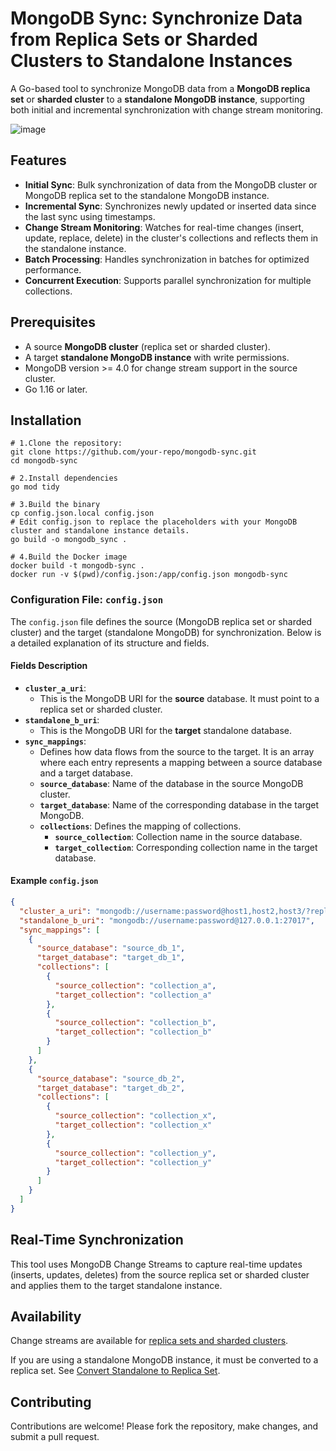 # MongoDB Sync: Synchronize Data from Replica Sets or Sharded Clusters to Standalone Instances

A Go-based tool to synchronize MongoDB data from a **MongoDB replica set** or **sharded cluster** to a **standalone MongoDB instance**, supporting both initial and incremental synchronization with change stream monitoring.

![image](https://github.com/user-attachments/assets/531d4b97-39d5-4c8c-a878-fd74d43b6d23)


## Features

- **Initial Sync**: Bulk synchronization of data from the MongoDB cluster or MongoDB replica set to the standalone MongoDB instance.
- **Incremental Sync**: Synchronizes newly updated or inserted data since the last sync using timestamps.
- **Change Stream Monitoring**: Watches for real-time changes (insert, update, replace, delete) in the cluster's collections and reflects them in the standalone instance.
- **Batch Processing**: Handles synchronization in batches for optimized performance.
- **Concurrent Execution**: Supports parallel synchronization for multiple collections.

## Prerequisites

- A source **MongoDB cluster** (replica set or sharded cluster).
- A target **standalone MongoDB instance** with write permissions.
- MongoDB version >= 4.0 for change stream support in the source cluster.
- Go 1.16 or later.

## Installation

```
# 1.Clone the repository:
git clone https://github.com/your-repo/mongodb-sync.git
cd mongodb-sync

# 2.Install dependencies
go mod tidy

# 3.Build the binary
cp config.json.local config.json
# Edit config.json to replace the placeholders with your MongoDB cluster and standalone instance details.
go build -o mongodb_sync .

# 4.Build the Docker image
docker build -t mongodb-sync .
docker run -v $(pwd)/config.json:/app/config.json mongodb-sync
```

### Configuration File: `config.json`

The `config.json` file defines the source (MongoDB replica set or sharded cluster) and the target (standalone MongoDB) for synchronization. Below is a detailed explanation of its structure and fields.

#### Fields Description

- **`cluster_a_uri`**:
  - This is the MongoDB URI for the **source** database. It must point to a replica set or sharded cluster.
- **`standalone_b_uri`**:
  - This is the MongoDB URI for the **target** standalone database.
- **`sync_mappings`**:
  - Defines how data flows from the source to the target. It is an array where each entry represents a mapping between a source database and a target database.
  - **`source_database`**: Name of the database in the source MongoDB cluster.
  - **`target_database`**: Name of the corresponding database in the target MongoDB.
  - **`collections`**: Defines the mapping of collections.
    - **`source_collection`**: Collection name in the source database.
    - **`target_collection`**: Corresponding collection name in the target database.

#### Example `config.json`

```json
{
  "cluster_a_uri": "mongodb://username:password@host1,host2,host3/?replicaSet=myReplicaSet",
  "standalone_b_uri": "mongodb://username:password@127.0.0.1:27017",
  "sync_mappings": [
    {
      "source_database": "source_db_1",
      "target_database": "target_db_1",
      "collections": [
        {
          "source_collection": "collection_a",
          "target_collection": "collection_a"
        },
        {
          "source_collection": "collection_b",
          "target_collection": "collection_b"
        }
      ]
    },
    {
      "source_database": "source_db_2",
      "target_database": "target_db_2",
      "collections": [
        {
          "source_collection": "collection_x",
          "target_collection": "collection_x"
        },
        {
          "source_collection": "collection_y",
          "target_collection": "collection_y"
        }
      ]
    }
  ]
}
```

## Real-Time Synchronization
This tool uses MongoDB Change Streams to capture real-time updates (inserts, updates, deletes) from the source replica set or sharded cluster and applies them to the target standalone instance.

## Availability  

Change streams are available for [replica sets and sharded clusters](https://www.mongodb.com/docs/manual/changeStreams/#availability).

If you are using a standalone MongoDB instance, it must be converted to a replica set. See [Convert Standalone to Replica Set](https://www.mongodb.com/docs/manual/tutorial/convert-standalone-to-replica-set/).

## Contributing
Contributions are welcome! Please fork the repository, make changes, and submit a pull request.